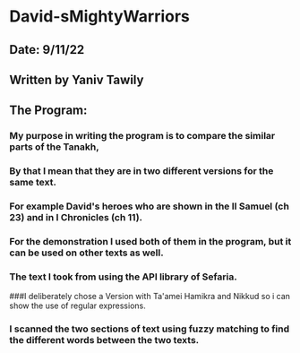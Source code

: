 # David-sMightyWarriors
## Date: 9/11/22
## Written by Yaniv Tawily
## The Program:
### My purpose in writing the program is to compare the similar parts of the Tanakh,
### By that I mean that they are in two different versions for the same text.
### For example David's heroes who are shown in the II Samuel (ch 23) and in I Chronicles (ch 11).
### For the demonstration I used both of them in the program, but it can be used on other texts as well.
### The text I took from using the API library of Sefaria.
###I deliberately chose a Version with Ta'amei Hamikra and Nikkud so i can show the use of regular expressions.
### I scanned the two sections of text using fuzzy matching to find the different words between the two texts.
